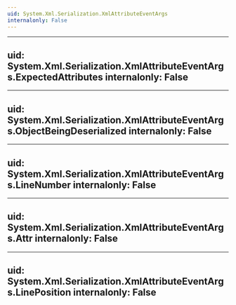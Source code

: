 ```yaml
---
uid: System.Xml.Serialization.XmlAttributeEventArgs
internalonly: False
---
```


---
uid: System.Xml.Serialization.XmlAttributeEventArgs.ExpectedAttributes
internalonly: False
---

---
uid: System.Xml.Serialization.XmlAttributeEventArgs.ObjectBeingDeserialized
internalonly: False
---

---
uid: System.Xml.Serialization.XmlAttributeEventArgs.LineNumber
internalonly: False
---

---
uid: System.Xml.Serialization.XmlAttributeEventArgs.Attr
internalonly: False
---

---
uid: System.Xml.Serialization.XmlAttributeEventArgs.LinePosition
internalonly: False
---
